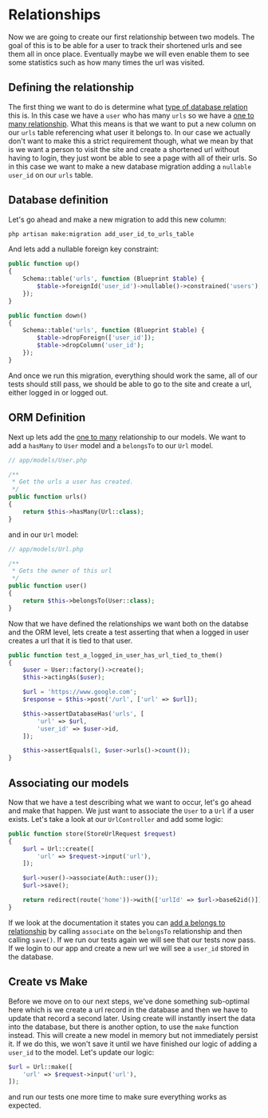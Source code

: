 # Relationships

Now we are going to create our first relationship between two models. The goal of this is to be able for a user to track their shortened urls and see them all in once place. Eventually maybe we will even enable them to see some statistics such as how many times the url was visited.

## Defining the relationship

The first thing we want to do is determine what [type of database relation](https://en.wikipedia.org/wiki/Cardinality_(data_modeling)#Application_program_modeling_approaches) this is. In this case we have a `user` who has many `urls` so we have a [one to many relationship](https://laravel.com/docs/8.x/eloquent-relationships#one-to-many). What this means is that we want to put a new column on our `urls` table referencing what user it belongs to. In our case we actually don't want to make this a strict requirement though, what we mean by that is we want a person to visit the site and create a shortened url without having to login, they just wont be able to see a page with all of their urls. So in this case we want to make a new database migration adding a `nullable` `user_id` on our `urls` table. 

## Database definition

Let's go ahead and make a new migration to add this new column:

```sh
php artisan make:migration add_user_id_to_urls_table
```

And lets add a nullable foreign key constraint:

```php
public function up()
{
    Schema::table('urls', function (Blueprint $table) {
        $table->foreignId('user_id')->nullable()->constrained('users');
    });
}

public function down()
{
    Schema::table('urls', function (Blueprint $table) {
        $table->dropForeign(['user_id']);
        $table->dropColumn('user_id');
    });
}
```

And once we run this migration, everything should work the same, all of our tests should still pass, we should be able to go to the site and create a url, either logged in or logged out.

## ORM Definition

Next up lets add the [one to many](https://laravel.com/docs/8.x/eloquent-relationships#one-to-many) relationship to our models. We want to add a `hasMany` to `User` model and a `belongsTo` to our `Url` model.

```php
// app/models/User.php

/**
 * Get the urls a user has created.
 */
public function urls()
{
    return $this->hasMany(Url::class);
}
```

and in our `Url` model:

```php
// app/models/Url.php

/**
 * Gets the owner of this url
 */
public function user()
{
    return $this->belongsTo(User::class);
}
```

Now that we have defined the relationships we want both on the databse and the ORM level, lets create a test asserting that when a logged in user creates a url that it is tied to that user.

```php
public function test_a_logged_in_user_has_url_tied_to_them()
{
    $user = User::factory()->create();
    $this->actingAs($user);

    $url = 'https://www.google.com';
    $response = $this->post('/url', ['url' => $url]);

    $this->assertDatabaseHas('urls', [
        'url' => $url,
        'user_id' => $user->id,
    ]);

    $this->assertEquals(1, $user->urls()->count());
}
```

## Associating our models

Now that we have a test describing what we want to occur, let's go ahead and make that happen. We just want to associate the `User` to a `Url` if a user exists. Let's take a look at our `UrlController` and add some logic:

```php
public function store(StoreUrlRequest $request)
{
    $url = Url::create([
        'url' => $request->input('url'),
    ]);

    $url->user()->associate(Auth::user());
    $url->save();

    return redirect(route('home'))->with(['urlId' => $url->base62id()]);
}
```

If we look at the documentation it states you can [add a belongs to relationship](https://laravel.com/docs/8.x/eloquent-relationships#updating-belongs-to-relationships) by calling `associate` on the `belongsTo` relationship and then calling `save()`. If we run our tests again we will see that our tests now pass. If we login to our app and create a new url we will see a `user_id` stored in the database.

## Create vs Make

Before we move on to our next steps, we've done something sub-optimal here which is we create a url record in the database and then we have to update that record a second later. Using create will instantly insert the data into the database, but there is another option, to use the `make` function instead. This will create a new model in memory but not immediately persist it. If we do this, we won't save it until we have finished our logic of adding a `user_id` to the model. Let's update our logic:
```php
$url = Url::make([
    'url' => $request->input('url'),
]);
```

and run our tests one more time to make sure everything works as expected.